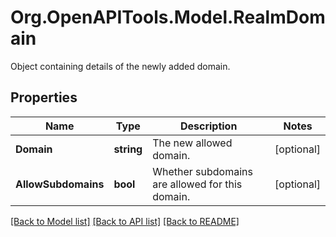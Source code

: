 # Org.OpenAPITools.Model.RealmDomain
Object containing details of the newly added domain. 

## Properties

Name | Type | Description | Notes
------------ | ------------- | ------------- | -------------
**Domain** | **string** | The new allowed domain.  | [optional] 
**AllowSubdomains** | **bool** | Whether subdomains are allowed for this domain.  | [optional] 

[[Back to Model list]](../README.md#documentation-for-models) [[Back to API list]](../README.md#documentation-for-api-endpoints) [[Back to README]](../README.md)

